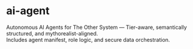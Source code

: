 # ai-agent

Autonomous AI Agents for The Other System — Tier-aware, semantically structured, and mythorealist-aligned.  
Includes agent manifest, role logic, and secure data orchestration.

